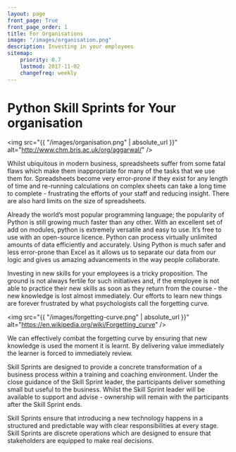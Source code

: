 ```yaml
---
layout: page
front_page: True
front_page_order: 1
title: For Organisations
image: "/images/organisation.png"
description: Investing in your employees
sitemap:
    priority: 0.7
    lastmod: 2017-11-02
    changefreq: weekly
---
```


# Python Skill Sprints for Your organisation

<span class="image right"><img src="{{ "/images/organisation.png" | absolute_url }}" alt="http://www.chm.bris.ac.uk/org/aggarwal/" /></span>

Whilst ubiquitous in modern business, spreadsheets suffer from some fatal flaws which make them inappropriate for many of the tasks that we use them for. Spreadsheets become very error-prone if they exist for any length of time and re-running calculations on complex sheets can take a long time to complete - frustrating the efforts of your staff and reducing insight. There are also hard limits on the size of spreadsheets.

Already the world’s most popular programming language; the popularity of Python is still growing much faster than any other. With an excellent set of add on modules, python is extremely versatile and easy to use. It’s free to use with an open-source licence. Python can process virtually unlimited amounts of data efficiently and accurately. Using Python is much safer and less error-prone than Excel as it allows us to separate our data from our logic and gives us amazing advancements in the way people collaborate.

Investing in new skills for your employees is a tricky proposition. The ground is not always fertile for such initiatives and, if the employee is not able to practice their new skills as soon as they return from the course - the new knowledge is lost almost immediately. Our efforts to learn new things are forever frustrated by what psychologists call the forgetting curve.

<span class="image left"><img src="{{ "/images/forgetting-curve.png" | absolute_url }}" alt="https://en.wikipedia.org/wiki/Forgetting_curve" /></span>

We can effectively combat the forgetting curve by ensuring that new knowledge is used the moment it is learnt. By delivering value immediately the learner is forced to immediately review.

Skill Sprints are designed to provide a concrete transformation of a business process within a training and coaching environment. Under the close guidance of the Skill Sprint leader, the participants deliver something small but useful to the business. Whilst the Skill Sprint leader will be available to support and advise - ownership will remain with the participants after the Skill Sprint ends.

Skill Sprints ensure that introducing a new technology happens in a structured and predictable way with clear responsibilities at every stage. Skill Sprints are discrete operations which are designed to ensure that stakeholders are equipped to make real decisions.

